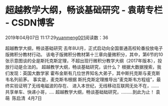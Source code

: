 
# 超越教学大纲，畅谈基础研究 - 袁萌专栏 - CSDN博客

2019年04月07日 11:17:29[yuanmeng001](https://me.csdn.net/yuanmeng001)阅读数：36


超越教学大纲，畅谈基础研究
去年8UI月，正式启动向全国普通高校轮番投放电子版微积分教材行动。
该电子版微积分教材第十三章向量微积分，其中，第6节的10张示意图谈的全是斯托克斯定理，不超出现行微积分教学大纲（2017年版本），投放行动是合法的。
超越教学大纲，畅谈基础研究，谈什么？
根据大数据搜索，我们发现：英国大数学家
霍布金斯有几位世界知名大弟子，其中斯托克斯与麦克斯韦名列前茅。
事实是，麦克斯韦根据
斯托克斯定理推导出“麦克斯韦方程组”，最终实验证明了无线电磁波的存在、
进入本世纪，无线移动互联网无处不在，……共享单车、快递小哥，….
超越教学大纲，畅谈基础础研究，………到此为止！
袁萌  陈启清  4月7日


